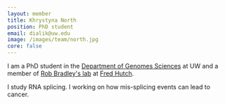 ```yaml
---
layout: member
title: Khrystyna North
position: PhD student
email: dialik@uw.edu
image: /images/team/north.jpg
core: false
---
```


I am a PhD student in the [Department of Genomes Sciences](http://www.gs.washington.edu/) at UW and a member of [Rob Bradley's lab](http://bradleybiology.org/) at [Fred Hutch](http://www.fredhutch.org/).

I study RNA splicing. I working on how mis-splicing events can lead to cancer.
